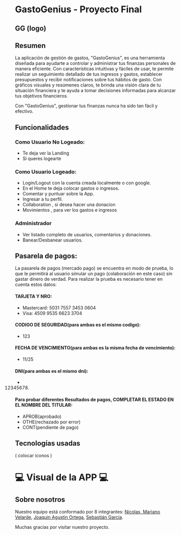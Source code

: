 
# GastoGenius - Proyecto Final

## GG (logo)

## Resumen

La aplicación de gestión de gastos, "GastoGenius", es una herramienta diseñada para ayudarte a controlar y administrar tus finanzas personales de manera eficiente.
 Con características intuitivas y fáciles de usar, te permite realizar un seguimiento detallado de tus ingresos y gastos, establecer presupuestos y recibir notificaciones 
sobre tus hábitos de gasto. Con gráficos visuales y resúmenes claros, te brinda una visión clara de tu situación financiera y te ayuda a tomar 
decisiones informadas para alcanzar tus objetivos financieros.

Con "GastoGenius", gestionar tus finanzas nunca ha sido tan fácil y efectivo.

## Funcionalidades

### Como Usuario No Logeado:

-   Te deja ver la Landing
-   Si queres logearte

### Como Usuario Logeado:

-   Login/Logout con la cuenta creada localmente o con google.
-   En el Home te deja colocar gastos o ingresos.
-   Comentar y puntuar sobre la App.
-   Ingresar a tu perfil.
-   Collaboration , si desea hacer una donacion
-   Movimientos , para ver los gastos e ingresos

### Administrador

-   Ver listado completo de usuarios, comentarios y donaciones.
-   Banear/Desbanear usuarios.

## Pasarela de pagos:
La pasarela de pagos (mercado pago) se encuentra en modo de prueba, lo que le permitirá al usuario simular un pago (colaboración en este caso) sin gastar dinero de verdad.
Para realizar la prueba es necesario tener en cuenta estos datos:

#### TARJETA Y NRO:
- Mastercard: 5031 7557 3453 0604
- Visa: 4509 9535 6623 3704
#### CODIGO DE SEGURIDAD(para ambas es el mismo codigo):
- 123
#### FECHA DE VENCIMIENTO(para ambas es la misma fecha de vencimiento):
- 11/25
#### DNI(para ambas es el mismo dni):
- 12345678.
#### Para probar diferentes Resultados de pagos, COMPLETAR EL ESTADO EN EL NOMBRE DEL TITULAR:
- APROB(aprobado)
- OTHE(rechazado por error)
- CONT(pendiente de pago)



## Tecnologías usadas

( colocar iconos )

# 💻 Visual de la APP 💻

## Sobre nosotros

Nuestro equipo está conformado por 8 integrantes: [Nicolas, Mariano Velarde](https://github.com/Marianovelarde), [Joaquin Agustin Ortega](https://github.com/joaco1111), [Sebastián García](https://github.com/JhonAlfonso451).

Muchas gracias por visitar nuestro proyecto.
